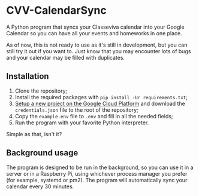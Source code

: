 # CVV-CalendarSync

A Python program that syncs your Classeviva calendar into your Google Calendar so you can have all your events and homeworks in one place.

As of now, this is not ready to use as it's still in development, but you can still try it out if you want to. Just know that you may encounter lots of bugs and your calendar may be filled with duplicates.

## Installation
1. Clone the repository;
2. Install the required packages with `pip install -Ur requirements.txt`;
3. [Setup a new project on the Google Cloud Platform](https://developers.google.com/calendar/api/quickstart/python) and download the `credentials.json` file to the root of the repository;
5. Copy the `example.env` file to `.env` and fill in all the needed fields;
6. Run the program with your favorite Python interpreter.

Simple as that, isn't it?

## Background usage
The program is designed to be run in the background, so you can use it in a server or in a Raspberry Pi, using whichever process manager you prefer (for example, systemd or pm2). The program will automatically sync your calendar every 30 minutes.